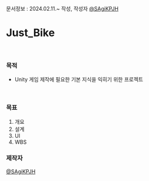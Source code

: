 문서정보 : 2024.02.11.~ 작성, 작성자 [@SAgiKPJH](https://github.com/SAgiKPJH)

# Just_Bike


<br>

### 목적
- Unity 게임 제작에 필요한 기본 지식을 익히기 위한 프로젝트

<br>

### 목표

1. 개요
3. 설계
4. UI
5. WBS

### 제작자
[@SAgiKPJH](https://github.com/SAgiKPJH)

